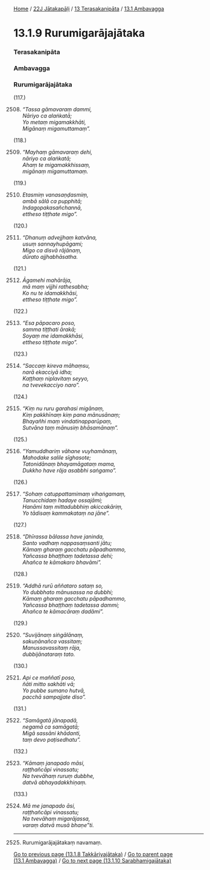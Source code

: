 
[Home](/) / [22J Jātakapāḷi](../../../22J.md) / [13 Terasakanipāta](../../13.md) / [13.1 Ambavagga](../13.1.md)

# 13.1.9 Rurumigarājajātaka

### Terasakanipāta

### Ambavagga

### Rurumigarājajātaka

(117.)

2508. _“Tassa gāmavaraṃ dammi,_  
_Nāriyo ca alaṅkatā;_  
_Yo metaṃ migamakkhāti,_  
_Migānaṃ migamuttamaṃ”._  


(118.)

2509. _“Mayhaṃ gāmavaraṃ dehi,_  
_nāriyo ca alaṅkatā;_  
_Ahaṃ te migamakkhissaṃ,_  
_migānaṃ migamuttamaṃ._  


(119.)

2510. _Etasmiṃ vanasaṇḍasmiṃ,_  
_ambā sālā ca pupphitā;_  
_Indagopakasañchannā,_  
_ettheso tiṭṭhate migo”._  


(120.)

2511. _“Dhanuṃ advejjhaṃ katvāna,_  
_usuṃ sannayhupāgami;_  
_Migo ca disvā rājānaṃ,_  
_dūrato ajjhabhāsatha._  


(121.)

2512. _Āgamehi mahārāja,_  
_mā maṃ vijjhi rathesabha;_  
_Ko nu te idamakkhāsi,_  
_ettheso tiṭṭhate migo”._  


(122.)

2513. _“Esa pāpacaro poso,_  
_samma tiṭṭhati ārakā;_  
_Soyaṃ me idamakkhāsi,_  
_ettheso tiṭṭhate migo”._  


(123.)

2514. _“Saccaṃ kireva māhaṃsu,_  
_narā ekacciyā idha;_  
_Kaṭṭhaṃ niplavitaṃ seyyo,_  
_na tvevekacciyo naro”._  


(124.)

2515. _“Kiṃ nu ruru garahasi migānaṃ,_  
_Kiṃ pakkhīnaṃ kiṃ pana mānusānaṃ;_  
_Bhayañhi maṃ vindatinapparūpaṃ,_  
_Sutvāna taṃ mānusiṃ bhāsamānaṃ”._  


(125.)

2516. _“Yamuddhariṃ vāhane vuyhamānaṃ,_  
_Mahodake salile sīghasote;_  
_Tatonidānaṃ bhayamāgataṃ mama,_  
_Dukkho have rāja asabbhi saṅgamo”._  


(126.)

2517. _“Sohaṃ catuppattamimaṃ vihaṅgamaṃ,_  
_Tanucchidaṃ hadaye ossajāmi;_  
_Hanāmi taṃ mittadubbhiṃ akiccakāriṃ,_  
_Yo tādisaṃ kammakataṃ na jāne”._  


(127.)

2518. _“Dhīrassa bālassa have janinda,_  
_Santo vadhaṃ nappasaṃsanti jātu;_  
_Kāmaṃ gharaṃ gacchatu pāpadhammo,_  
_Yañcassa bhaṭṭhaṃ tadetassa dehi;_  
_Ahañca te kāmakaro bhavāmi”._  


(128.)

2519. _“Addhā rurū aññataro sataṃ so,_  
_Yo dubbhato mānusassa na dubbhi;_  
_Kāmaṃ gharaṃ gacchatu pāpadhammo,_  
_Yañcassa bhaṭṭhaṃ tadetassa dammi;_  
_Ahañca te kāmacāraṃ dadāmi”._  


(129.)

2520. _“Suvijānaṃ siṅgālānaṃ,_  
_sakuṇānañca vassitaṃ;_  
_Manussavassitaṃ rāja,_  
_dubbijānataraṃ tato._  


(130.)

2521. _Api ce maññatī poso,_  
_ñāti mitto sakhāti vā;_  
_Yo pubbe sumano hutvā,_  
_pacchā sampajjate diso”._  


(131.)

2522. _“Samāgatā jānapadā,_  
_negamā ca samāgatā;_  
_Migā sassāni khādanti,_  
_taṃ devo paṭisedhatu”._  


(132.)

2523. _“Kāmaṃ janapado māsi,_  
_raṭṭhañcāpi vinassatu;_  
_Na tvevāhaṃ ruruṃ dubbhe,_  
_datvā abhayadakkhiṇaṃ._  


(133.)

2524. _Mā me janapado āsi,_  
_raṭṭhañcāpi vinassatu;_  
_Na tvevāhaṃ migarājassa,_  
_varaṃ datvā musā bhaṇe”ti._  


---

2525. Rurumigarājajātakaṃ navamaṃ.



[Go to previous page (13.1.8 Takkāriyajātaka)](13.1.8.md) / [Go to parent page (13.1 Ambavagga)](../13.1.md) / [Go to next page (13.1.10 Sarabhamigajātaka)](13.1.10.md)


